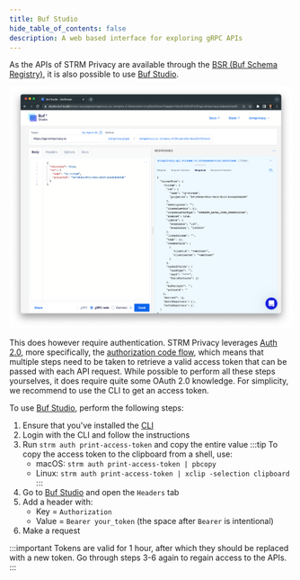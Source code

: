 ```yaml
---
title: Buf Studio
hide_table_of_contents: false
description: A web based interface for exploring gRPC APIs
---
```


[BSR]: https://studio.buf.build/strmprivacy/apis?serviceDialog=open&target=https%3A%2F%2Fapi.strmprivacy.io&selectedProtocol=grpc-web

As the APIs of STRM Privacy are available through the [BSR (Buf Schema Registry)](https://buf.build/strmprivacy/apis/),
it is also possible to use [Buf Studio][BSR].

![BSR](images/bsr.png)

This does however require authentication. STRM Privacy leverages [Auth 2.0](https://oauth.net/2/), more specifically,
the [authorization code flow](https://oauth.net/2/grant-types/authorization-code/), which means that multiple steps need
to be taken to retrieve a valid access token that can be passed with each API request. While possible to perform all
these steps yourselves, it does require quite some OAuth 2.0 knowledge. For simplicity,
we recommend to use the CLI to get an access token.

To use [Buf Studio][BSR], perform the following steps:
1. Ensure that you've installed the [CLI](https://github.com/strmprivacy/cli/)
2. Login with the CLI and follow the instructions
3. Run `strm auth print-access-token` and copy the entire value
   :::tip
   To copy the access token to the clipboard from a shell, use:
   - macOS: `strm auth print-access-token | pbcopy`
   - Linux: `strm auth print-access-token | xclip -selection clipboard`
   :::
4. Go to [Buf Studio][BSR] and open the `Headers` tab
5. Add a header with:
   - Key = `Authorization`
   - Value = `Bearer your_token` (the space after `Bearer` is intentional)
6. Make a request

:::important
Tokens are valid for 1 hour, after which they should be replaced with a new token. Go through steps 3-6 again to regain
access to the APIs.
:::

